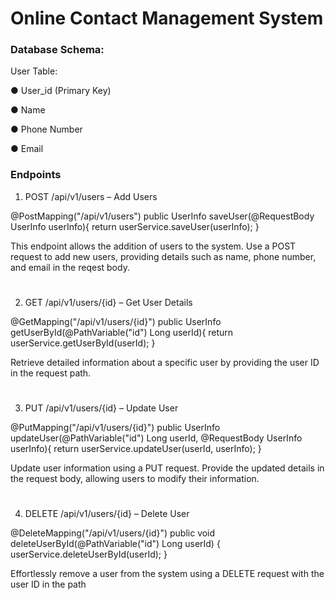 # Online Contact Management System


### Database Schema:

User Table:

● User_id (Primary Key)

● Name

● Phone Number

● Email 

### Endpoints
 
1. POST /api/v1/users – Add Users

@PostMapping("/api/v1/users")
    public UserInfo saveUser(@RequestBody UserInfo userInfo){
	return userService.saveUser(userInfo);
    }

This endpoint allows the addition of users to the system. Use a POST request to add new users, providing details such as name, phone number, and email in the reqest body.
# 
2. GET /api/v1/users/{id} – Get User Details

@GetMapping("/api/v1/users/{id}")
    public UserInfo getUserById(@PathVariable("id") Long userId){
        return userService.getUserById(userId);
    }

Retrieve detailed information about a specific user by providing the user ID in the request path.
# 
3. PUT /api/v1/users/{id} – Update User

@PutMapping("/api/v1/users/{id}")
    public UserInfo updateUser(@PathVariable("id") Long userId, @RequestBody UserInfo userInfo){
        return userService.updateUser(userId, userInfo);
    }
    
Update user information using a PUT request. Provide the updated details in the request body, allowing users to modify their information.
# 
4. DELETE /api/v1/users/{id} – Delete User

@DeleteMapping("/api/v1/users/{id}")
    public void deleteUserById(@PathVariable("id") Long userId) {
        userService.deleteUserById(userId);
    }

Effortlessly remove a user from the system using a DELETE request with the user ID in the path
